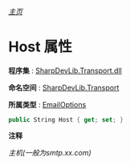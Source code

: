 ###### [主页](./Index.md "主页")

# Host 属性

**程序集** : [SharpDevLib.Transport.dll](./SharpDevLib.Transport.assembly.md "SharpDevLib.Transport.dll")

**命名空间** : [SharpDevLib.Transport](./SharpDevLib.Transport.namespace.md "SharpDevLib.Transport")

**所属类型** : [EmailOptions](./SharpDevLib.Transport.EmailOptions.md "EmailOptions")

``` csharp
public String Host { get; set; }
```

**注释**

*主机(一般为smtp.xx.com)*



